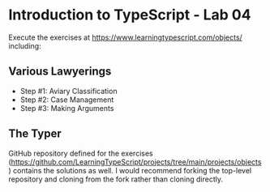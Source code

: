 # Introduction to TypeScript - Lab 04

Execute the exercises at https://www.learningtypescript.com/objects/ including:

## Various Lawyerings

* Step #1: Aviary Classification
* Step #2: Case Management
* Step #3: Making Arguments

## The Typer

GitHub repository defined for the exercises (https://github.com/LearningTypeScript/projects/tree/main/projects/objects) contains the solutions as well. I would recommend forking the top-level repository and cloning from the fork rather than cloning directly.